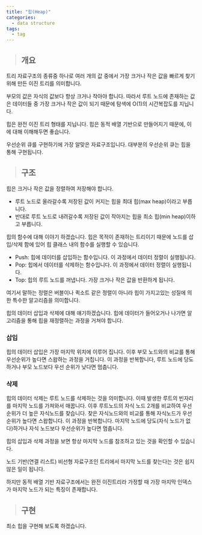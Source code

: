 ```yaml
---
title: "힙(Heap)"
categories:
  - data structure
tags:
  - tag
---
```

> ## 개요

트리 자료구조의 종류중 하나로 여러 개의 값 중에서
가장 크거나 작은 값을 빠르게 찾기 위해 만든 이진 트리를 의미합니다.

부모의 값은 자식의 값보다 항상 크거나 작아야 합니다.
따라서 루트 노드에 존재하는 값은 데이터들 중 가장 크거나 작은 값이
되기 때문에 탐색에 O(1)의 시간복잡도를 지닙니다.

힙은 완전 이진 트리 형태를 지닙니다.
힙은 동적 배열 기반으로 만들어지기 때문에, 이에 대해 이해해두면 좋습니다.

우선순위 큐를 구현하기에 가장 알맞은 자료구조입니다.
대부분의 우선순위 큐는 힙을 통해 구현됩니다.
> ## 구조

힙은 크거나 작은 값을 정렬하여 저장해야 합니다.
- 루트 노드로 올라갈수록 저장된 값이 커지는 힙을 최대 힙(max heap)이라고 부릅니다.
- 반대로 루트 노드로 내려갈수록 저장된 값이 작아지는 힙을 최소 힙(min heap)이하고 부릅니다.

힙의 함수에 대해 이야기 하겠습니다. 
힙은 목적이 존재하는 트리이기 때문에 노드를 삽입/삭제 함에 있어 힙 클래스 내의 함수를 실행할 수 있습니다.
- Push: 힙에 데이터를 삽입하는 함수입니다. 이 과정에서 데이터 정렬이 실행됩니다.
- Pop: 힙에서 데이터를 삭제하는 함수입니다. 이 과정에서 데이터 정렬이 실행됩니다.
- Top: 힙의 루트 노드를 꺼냅니다. 가장 크거나 작은 값을 반환하게 됩니다.

여기서 말하는 정렬은 버블이나 퀵소트 같은 정렬이 아니라
힙이 가지고있는 성질에 의한 특수한 알고리즘을 의미합니다.

힙의 데이터 삽입과 삭제에 대해 얘기하겠습니다.
힙에 데이터가 들어오거나 나가면 알고리즘을 통해 힙을 재정렬하는 과정을 거쳐야 합니다.
### 삽입
힙의 데이터 삽입은 가장 마지막 위치에 이루어 집니다.
이후 부모 노드와의 비교를 통해 우선순위가 높다면 스왑하는 과정을 거칩니다.
이 과정을 반복합니다, 루트 노드에 당도하거나 부모 노드보다 우선 순위가 낮다면 멈춥니다.

### 삭제
힙의 데이터 삭제는 루트 노드를 삭제하는 것을 의미합니다.
이때 발생한 루트의 빈자리를 마지막 노드를 가져와서 매꿉니다.
이후 루트노드의 자식 노드 2개를 비교하여 우선순위가 더 높은 자식노드를 찾습니다.
찾은 자식노드와의 비교를 통해 자식노드가 우선순위가 높다면 스왑합니다.
이 과정을 반복합니다. 마지막 노드에 당도(자식 노드가 없다)하거나 자식 노드보다 우선순위가 높다면 멈춥니다.

힙의 삽입과 삭제 과정을 보면 항상 마지막 노드를 참조하고 있는 것을 확인할 수 있습니다.

노드 기반(연결 리스트) 비선형 자료구조인 트리에서
마지막 노드를 찾는다는 것은 쉽지 않은 일이 됩니다.

하지만 동적 배열 기반 자료구조에서는 완전 이진트리라 가정할 때
가장 마지막 인덱스가 마지막 노드가 되는 특징이 존재합니다.
> ## 구현

최소 힙을 구현해 보도록 하겠습니다.
### 
